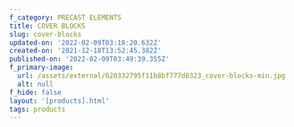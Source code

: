 ```yaml
---
f_category: PRECAST ELEMENTS
title: COVER BLOCKS
slug: cover-blocks
updated-on: '2022-02-09T03:18:20.632Z'
created-on: '2021-12-18T13:52:45.382Z'
published-on: '2022-02-09T03:49:39.355Z'
f_primary-image:
  url: /assets/external/620332795f11b8bf777d0323_cover-blocks-min.jpg
  alt: null
f_hide: false
layout: '[products].html'
tags: products
---
```



